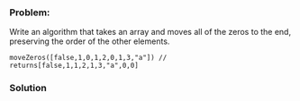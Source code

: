 ### Problem:
<p>Write an algorithm that takes an array and moves all of the zeros to the end, preserving the order of the other elements.</p>
<pre><code class="language-javascript">moveZeros([<span class="hljs-literal">false</span>,<span class="hljs-number">1</span>,<span class="hljs-number">0</span>,<span class="hljs-number">1</span>,<span class="hljs-number">2</span>,<span class="hljs-number">0</span>,<span class="hljs-number">1</span>,<span class="hljs-number">3</span>,<span class="hljs-string">&quot;a&quot;</span>]) <span class="hljs-comment">// returns[false,1,1,2,1,3,&quot;a&quot;,0,0]</span></code></pre>
<pre style="display: none;"><code class="language-python">move_zeros([false,<span class="hljs-number">1</span>,<span class="hljs-number">0</span>,<span class="hljs-number">1</span>,<span class="hljs-number">2</span>,<span class="hljs-number">0</span>,<span class="hljs-number">1</span>,<span class="hljs-number">3</span>,<span class="hljs-string">&quot;a&quot;</span>]) <span class="hljs-comment"># returns[false,1,1,2,1,3,&quot;a&quot;,0,0]</span></code></pre>
<pre style="display: none;"><code class="language-coffeescript">moveZeros [<span class="hljs-literal">false</span>,<span class="hljs-number">1</span>,<span class="hljs-number">0</span>,<span class="hljs-number">1</span>,<span class="hljs-number">2</span>,<span class="hljs-number">0</span>,<span class="hljs-number">1</span>,<span class="hljs-number">3</span>,<span class="hljs-string">&quot;a&quot;</span>] <span class="hljs-comment"># returns[false,1,1,2,1,3,&quot;a&quot;,0,0]</span></code></pre>
<pre style="display: none;"><code class="language-csharp">Kata.MoveZeroes(<span class="hljs-keyword">new</span> <span class="hljs-keyword">int</span>[] {<span class="hljs-number">1</span>, <span class="hljs-number">2</span>, <span class="hljs-number">0</span>, <span class="hljs-number">1</span>, <span class="hljs-number">0</span>, <span class="hljs-number">1</span>, <span class="hljs-number">0</span>, <span class="hljs-number">3</span>, <span class="hljs-number">0</span>, <span class="hljs-number">1</span>}) =&gt; <span class="hljs-keyword">new</span> <span class="hljs-keyword">int</span>[] {<span class="hljs-number">1</span>, <span class="hljs-number">2</span>, <span class="hljs-number">1</span>, <span class="hljs-number">1</span>, <span class="hljs-number">3</span>, <span class="hljs-number">1</span>, <span class="hljs-number">0</span>, <span class="hljs-number">0</span>, <span class="hljs-number">0</span>, <span class="hljs-number">0</span>}</code></pre>

### Solution